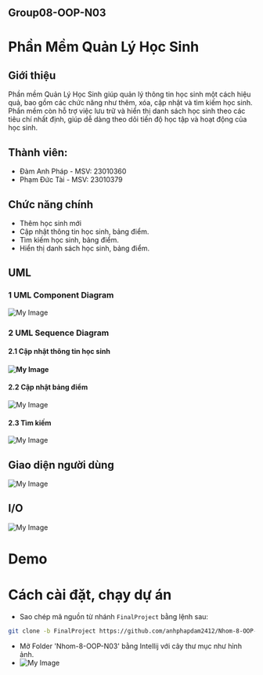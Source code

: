 ## Group08-OOP-N03

# Phần Mềm Quản Lý Học Sinh

## Giới thiệu
Phần mềm Quản Lý Học Sinh giúp quản lý thông tin học sinh một cách hiệu quả, bao gồm các chức năng như thêm, xóa, cập nhật và tìm kiếm học sinh. Phần mềm còn hỗ trợ việc lưu trữ và hiển thị danh sách học sinh theo các tiêu chí nhất định, giúp dễ dàng theo dõi tiến độ học tập và hoạt động của học sinh.
## Thành viên:
- Đàm Anh Pháp - MSV: 23010360 
- Phạm Đức Tài - MSV: 23010379

## Chức năng chính
- Thêm học sinh mới
- Cập nhật thông tin học sinh, bảng điểm.
- Tìm kiếm học sinh, bảng điểm.
- Hiển thị danh sách học sinh, bảng điểm.

## UML
### 1 UML Component Diagram
![My Image](CuoiKyOOP/UML/QLHS.png)<br>
### 2 UML Sequence Diagram
#### 2.1 Cập nhật thông tin học sinh
#### ![My Image](CuoiKyOOP/UML/CapNhatThongTin.png)<br>
#### 2.2 Cập nhật bảng điểm
![My Image](CuoiKyOOP/UML/CapNhatDiem.png)<br>
#### 2.3 Tìm kiếm
![My Image](CuoiKyOOP/UML/TimKiem.png)<br>
## Giao diện người dùng
![My Image](CuoiKyOOP/giaodien/giaodien.png)<br>
## I/O
![My Image](CuoiKyOOP/IO.png)<br>

# Demo


# Cách cài đặt, chạy dự án
- Sao chép mã nguồn từ nhánh `FinalProject` bằng lệnh sau:
```bash
git clone -b FinalProject https://github.com/anhphapdam2412/Nhom-8-OOP-N03.git
```
- Mở Folder 'Nhom-8-OOP-N03' bằng Intellij với cây thư mục như hỉnh ảnh.
- ![My Image](CuoiKyOOP/huongDanChayDuAn.png)<br>